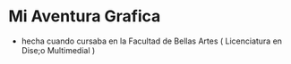 # Mi Aventura Grafica
- hecha cuando cursaba en la Facultad de Bellas Artes ( Licenciatura en Dise;o Multimedial )
